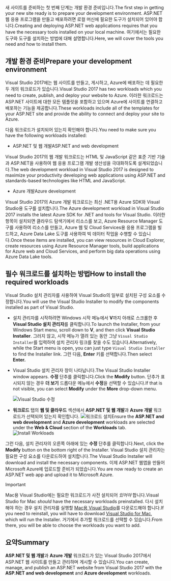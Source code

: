 <span data-ttu-id="f417c-101">새 사이트를 준비하는 첫 번째 단계는 개발 환경 준비입니다.</span><span class="sxs-lookup"><span data-stu-id="f417c-101">The first step in getting your new site ready is to prepare your development environment.</span></span> <span data-ttu-id="f417c-102">ASP.NET 웹 응용 프로그램을 만들고 배포하려면 로컬 머신에 필요한 도구가 설치되어 있어야 합니다.</span><span class="sxs-lookup"><span data-stu-id="f417c-102">Creating and deploying ASP.NET web applications requires that you have the necessary tools installed on your local machine.</span></span> <span data-ttu-id="f417c-103">여기에서는 필요한 도구와 도구를 설치하는 방법에 대해 설명합니다.</span><span class="sxs-lookup"><span data-stu-id="f417c-103">Here, we will cover the tools you need and how to install them.</span></span>

## <a name="prepare-your-development-environment"></a><span data-ttu-id="f417c-104">개발 환경 준비</span><span class="sxs-lookup"><span data-stu-id="f417c-104">Prepare your development environment</span></span>

<span data-ttu-id="f417c-105">Visual Studio 2017에는 웹 사이트를 만들고, 게시하고, Azure에 배포하는 데 필요한 두 개의 워크로드가 있습니다.</span><span class="sxs-lookup"><span data-stu-id="f417c-105">Visual Studio 2017 has two workloads which you need to create, publish, and deploy your website to Azure.</span></span> <span data-ttu-id="f417c-106">이러한 워크로드는 ASP.NET 사이트에 대한 모든 템플릿을 포함하고 있으며 Azure에 사이트를 연결하고 배포하는 기능을 제공합니다.</span><span class="sxs-lookup"><span data-stu-id="f417c-106">These workloads include all of the templates for your ASP.NET site and provide the ability to connect and deploy your site to Azure.</span></span>

<span data-ttu-id="f417c-107">다음 워크로드가 설치되어 있는지 확인해야 합니다.</span><span class="sxs-lookup"><span data-stu-id="f417c-107">You need to make sure you have the following workloads installed:</span></span>

- <span data-ttu-id="f417c-108">ASP.NET 및 웹 개발</span><span class="sxs-lookup"><span data-stu-id="f417c-108">ASP.NET and web development</span></span>

<span data-ttu-id="f417c-109">Visual Studio 2017의 웹 개발 워크로드는 HTML 및 JavaScript 같은 표준 기반 기술과 ASP.NET을 사용하여 웹 응용 프로그램 개발 생산성을 극대화하도록 설계되었습니다.</span><span class="sxs-lookup"><span data-stu-id="f417c-109">The web development workload in Visual Studio 2017 is designed to maximize your productivity developing web applications using ASP.NET and standards-based technologies like HTML and JavaScript.</span></span>

- <span data-ttu-id="f417c-110">Azure 개발</span><span class="sxs-lookup"><span data-stu-id="f417c-110">Azure development</span></span>

<span data-ttu-id="f417c-111">Visual Studio 2017의 Azure 개발 워크로드는 최신 .NET용 Azure SDK와 Visual Studio용 도구를 설치합니다.</span><span class="sxs-lookup"><span data-stu-id="f417c-111">The Azure development workload in Visual Studio 2017 installs the latest Azure SDK for .NET and tools for Visual Studio.</span></span> <span data-ttu-id="f417c-112">이러한 항목이 설치되면 클라우드 탐색기에서 리소스를 보고, Azure Resource Manager 도구를 사용하여 리소스를 만들고, Azure 웹 및 Cloud Services용 응용 프로그램을 빌드하고, Azure Data Lake 도구를 사용하여 빅 데이터 작업을 수행할 수 있습니다.</span><span class="sxs-lookup"><span data-stu-id="f417c-112">Once these items are installed, you can view resources in Cloud Explorer, create resources using Azure Resource Manager tools, build applications for Azure web and Cloud Services, and perform big data operations using Azure Data Lake tools.</span></span>

## <a name="how-to-install-the-required-workloads"></a><span data-ttu-id="f417c-113">필수 워크로드를 설치하는 방법</span><span class="sxs-lookup"><span data-stu-id="f417c-113">How to install the required workloads</span></span>

<span data-ttu-id="f417c-114">Visual Studio 설치 관리자를 사용하여 Visual Studio의 일부로 설치된 구성 요소를 수정합니다.</span><span class="sxs-lookup"><span data-stu-id="f417c-114">You will use the Visual Studio Installer to modify the components installed as part of Visual Studio.</span></span>

- <span data-ttu-id="f417c-115">설치 관리자를 시작하려면 Windows 시작 메뉴에서 **V**까지 아래로 스크롤한 후 **Visual Studio 설치 관리자**를 클릭합니다.</span><span class="sxs-lookup"><span data-stu-id="f417c-115">To launch the Installer, from your Windows Start menu, scroll down to **V**, and then click **Visual Studio Installer**.</span></span> <span data-ttu-id="f417c-116">그러지 않고, 시작 메뉴가 열려 있는 동안 그냥 ```Visual Studio Installer```를 입력하여 설치 관리자 링크를 찾을 수도 있습니다.</span><span class="sxs-lookup"><span data-stu-id="f417c-116">Alternatively, while the Start menu is open, you can just type ```Visual Studio Installer``` to find the Installer link.</span></span> <span data-ttu-id="f417c-117">그런 다음, **Enter** 키를 선택합니다.</span><span class="sxs-lookup"><span data-stu-id="f417c-117">Then select **Enter.**</span></span>

- <span data-ttu-id="f417c-118">Visual Studio 설치 관리자 창이 나타납니다.</span><span class="sxs-lookup"><span data-stu-id="f417c-118">The Visual Studio Installer window appears.</span></span> <span data-ttu-id="f417c-119">**수정** 단추를 클릭합니다.</span><span class="sxs-lookup"><span data-stu-id="f417c-119">Click the **Modify** button.</span></span> <span data-ttu-id="f417c-120">단추가 표시되지 않는 경우 **더 보기** 드롭다운 메뉴에서 **수정**을 선택할 수 있습니다.</span><span class="sxs-lookup"><span data-stu-id="f417c-120">If that is not visible, you can select **Modify** under the **More** drop-down menu.</span></span>

    ![Visual Studio 수정](../media-draft/3-visual-studio-installer-modify.PNG)

- <span data-ttu-id="f417c-122">**워크로드** 탭의 **웹 및 클라우드** 섹션에서 **ASP.NET 및 웹 개발**과 **Azure 개발** 워크로드가 선택되어 있는지 확인합니다.   ![워크로드 설치](../media-draft/2-select-workloads.png)</span><span class="sxs-lookup"><span data-stu-id="f417c-122">Ensure the **ASP.NET and web development** and **Azure development** workloads are selected under the **Web & Cloud** section of the **Workloads** tab.   ![Install Workloads](../media-draft/2-select-workloads.png)</span></span>

<span data-ttu-id="f417c-123">그런 다음, 설치 관리자의 오른쪽 아래에 있는 **수정** 단추를 클릭합니다.</span><span class="sxs-lookup"><span data-stu-id="f417c-123">Next, click the **Modify** button on the bottom right of the Installer.</span></span> <span data-ttu-id="f417c-124">Visual Studio 설치 관리자는 필요한 구성 요소를 다운로드하여 설치합니다.</span><span class="sxs-lookup"><span data-stu-id="f417c-124">The Visual Studio Installer will download and install the necessary components.</span></span> <span data-ttu-id="f417c-125">이제 ASP.NET 웹앱을 만들어 Microsoft Azure에 업로드할 준비가 되었습니다.</span><span class="sxs-lookup"><span data-stu-id="f417c-125">You are now ready to create an ASP.NET web app and upload it to Microsoft Azure.</span></span>

> [!IMPORTANT]
> <span data-ttu-id="f417c-126">Mac용 Visual Studio에는 필요한 워크로드가 사전 설치되어 _있어야_ 합니다.</span><span class="sxs-lookup"><span data-stu-id="f417c-126">Visual Studio for Mac _should_ have the necessary workloads preinstalled.</span></span> <span data-ttu-id="f417c-127">다시 설치해야 하는 경우 설치 관리자를 실행할 [Mac용 Visual Studio](https://visualstudio.microsoft.com/thank-you-downloading-visual-studio-mac/?sku=communitymac&rel=15_)를 다운로드해야 합니다.</span><span class="sxs-lookup"><span data-stu-id="f417c-127">If you need to reinstall, you will have to download [Visual Studio for Mac](https://visualstudio.microsoft.com/thank-you-downloading-visual-studio-mac/?sku=communitymac&rel=15_), which will run the Installer.</span></span> <span data-ttu-id="f417c-128">거기에서 추가할 워크로드를 선택할 수 있습니다.</span><span class="sxs-lookup"><span data-stu-id="f417c-128">From there, you will be able to choose the workloads you want to add.</span></span>

## <a name="summary"></a><span data-ttu-id="f417c-129">요약</span><span class="sxs-lookup"><span data-stu-id="f417c-129">Summary</span></span>

<span data-ttu-id="f417c-130">**ASP.NET 및 웹 개발**과 **Azure 개발** 워크로드가 있는 Visual Studio 2017에서 ASP.NET 웹 사이트를 만들고 관리하며 게시할 수 있습니다.</span><span class="sxs-lookup"><span data-stu-id="f417c-130">You can create, manage, and publish an ASP.NET website from Visual Studio 2017 with the **ASP.NET and web development** and **Azure development** workloads.</span></span>
